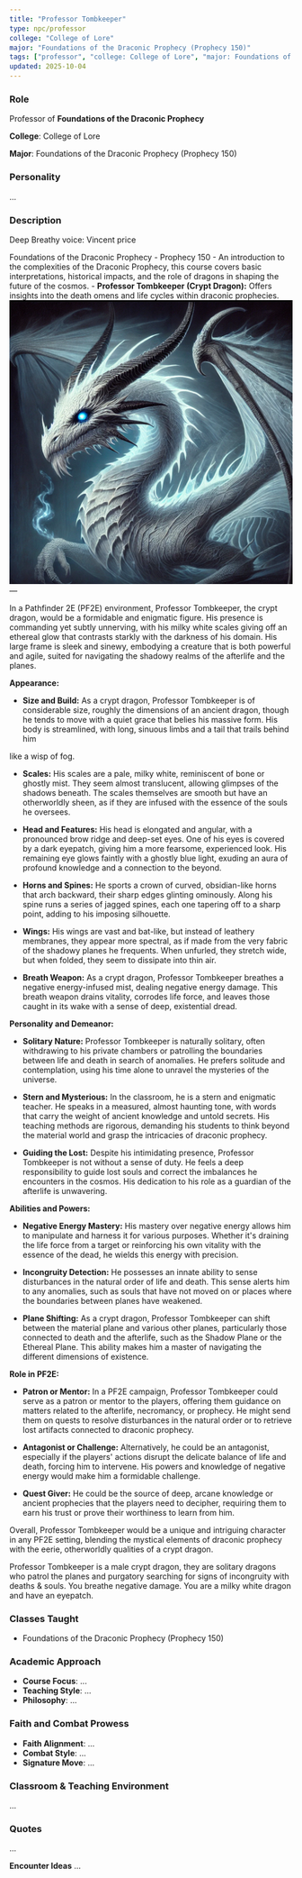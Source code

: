 ```yaml
---
title: "Professor Tombkeeper"
type: npc/professor
college: "College of Lore"
major: "Foundations of the Draconic Prophecy (Prophecy 150)"
tags: ["professor", "college: College of Lore", "major: Foundations of the Draconic Prophecy (Prophecy 150)"]
updated: 2025-10-04
---
```


### Role

Professor of **Foundations of the Draconic Prophecy**

**College**: College of Lore

**Major**: Foundations of the Draconic Prophecy (Prophecy 150)


### Personality
...

### Description
Deep Breathy voice: Vincent price

Foundations of the Draconic Prophecy - Prophecy 150
    - An introduction to the complexities of the Draconic Prophecy, this course covers basic interpretations, historical impacts, and the role of dragons in shaping the future of the cosmos.
    - **Professor Tombkeeper (Crypt Dragon):** Offers insights into the death omens and life cycles within draconic prophecies.
![D60D4A50-2CAD-4467-B57A-A59AB1DF0987](/assets/images/D60D4A50-2CAD-4467-B57A-A59AB1DF0987.webp)
—

In a Pathfinder 2E (PF2E) environment, Professor Tombkeeper, the crypt dragon, would be a formidable and enigmatic figure. His presence is commanding yet subtly unnerving, with his milky white scales giving off an ethereal glow that contrasts starkly with the darkness of his domain. His large frame is sleek and sinewy, embodying a creature that is both powerful and agile, suited for navigating the shadowy realms of the afterlife and the planes.

**Appearance:**

- **Size and Build:** As a crypt dragon, Professor Tombkeeper is of considerable size, roughly the dimensions of an ancient dragon, though he tends to move with a quiet grace that belies his massive form. His body is streamlined, with long, sinuous limbs and a tail that trails behind him

like a wisp of fog.

- **Scales:** His scales are a pale, milky white, reminiscent of bone or ghostly mist. They seem almost translucent, allowing glimpses of the shadows beneath. The scales themselves are smooth but have an otherworldly sheen, as if they are infused with the essence of the souls he oversees.

- **Head and Features:** His head is elongated and angular, with a pronounced brow ridge and deep-set eyes. One of his eyes is covered by a dark eyepatch, giving him a more fearsome, experienced look. His remaining eye glows faintly with a ghostly blue light, exuding an aura of profound knowledge and a connection to the beyond.

- **Horns and Spines:** He sports a crown of curved, obsidian-like horns that arch backward, their sharp edges glinting ominously. Along his spine runs a series of jagged spines, each one tapering off to a sharp point, adding to his imposing silhouette.

- **Wings:** His wings are vast and bat-like, but instead of leathery membranes, they appear more spectral, as if made from the very fabric of the shadowy planes he frequents. When unfurled, they stretch wide, but when folded, they seem to dissipate into thin air.

- **Breath Weapon:** As a crypt dragon, Professor Tombkeeper breathes a negative energy-infused mist, dealing negative energy damage. This breath weapon drains vitality, corrodes life force, and leaves those caught in its wake with a sense of deep, existential dread.

**Personality and Demeanor:**

- **Solitary Nature:** Professor Tombkeeper is naturally solitary, often withdrawing to his private chambers or patrolling the boundaries between life and death in search of anomalies. He prefers solitude and contemplation, using his time alone to unravel the mysteries of the universe.

- **Stern and Mysterious:** In the classroom, he is a stern and enigmatic teacher. He speaks in a measured, almost haunting tone, with words that carry the weight of ancient knowledge and untold secrets. His teaching methods are rigorous, demanding his students to think beyond the material world and grasp the intricacies of draconic prophecy.

- **Guiding the Lost:** Despite his intimidating presence, Professor Tombkeeper is not without a sense of duty. He feels a deep responsibility to guide lost souls and correct the imbalances he encounters in the cosmos. His dedication to his role as a guardian of the afterlife is unwavering.

**Abilities and Powers:**

- **Negative Energy Mastery:** His mastery over negative energy allows him to manipulate and harness it for various purposes. Whether it's draining the life force from a target or reinforcing his own vitality with the essence of the dead, he wields this energy with precision.

- **Incongruity Detection:** He possesses an innate ability to sense disturbances in the natural order of life and death. This sense alerts him to any anomalies, such as souls that have not moved on or places where the boundaries between planes have weakened.

- **Plane Shifting:** As a crypt dragon, Professor Tombkeeper can shift between the material plane and various other planes, particularly those connected to death and the afterlife, such as the Shadow Plane or the Ethereal Plane. This ability makes him a master of navigating the different dimensions of existence.

**Role in PF2E:**

- **Patron or Mentor:** In a PF2E campaign, Professor Tombkeeper could serve as a patron or mentor to the players, offering them guidance on matters related to the afterlife, necromancy, or prophecy. He might send them on quests to resolve disturbances in the natural order or to retrieve lost artifacts connected to draconic prophecy.

- **Antagonist or Challenge:** Alternatively, he could be an antagonist, especially if the players' actions disrupt the delicate balance of life and death, forcing him to intervene. His powers and knowledge of negative energy would make him a formidable challenge.

- **Quest Giver:** He could be the source of deep, arcane knowledge or ancient prophecies that the players need to decipher, requiring them to earn his trust or prove their worthiness to learn from him.

Overall, Professor Tombkeeper would be a unique and intriguing character in any PF2E setting, blending the mystical elements of draconic prophecy with the eerie, otherworldly qualities of a crypt dragon.

Professor Tombkeeper is a male crypt dragon, they are solitary dragons who patrol the planes and purgatory searching for signs of incongruity with deaths & souls. You breathe negative damage. You are a milky white dragon and have an eyepatch.

### Classes Taught
- Foundations of the Draconic Prophecy (Prophecy 150)

### Academic Approach
- **Course Focus**: ...
- **Teaching Style**: ...
- **Philosophy**: ...

### Faith and Combat Prowess
- **Faith Alignment**: ...
- **Combat Style**: ...
- **Signature Move**: ...

### Classroom & Teaching Environment
...

### Quotes
...

**Encounter Ideas**
...
